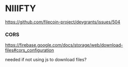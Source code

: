 # NIIIFTY

https://github.com/filecoin-project/devgrants/issues/504

### CORS

https://firebase.google.com/docs/storage/web/download-files#cors_configuration

needed if not using js to download files?